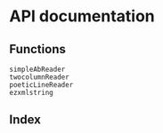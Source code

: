# API documentation

## Functions
```@docs
simpleAbReader
twocolumnReader
poeticLineReader
ezxmlstring
```
## Index
```@index
```

